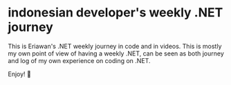# indonesian developer's weekly .NET journey

This is Eriawan's .NET weekly journey in code and in videos.
This is mostly my own point of view of having a weekly .NET, can be seen as both journey and log of my own experience on coding on .NET.

Enjoy! 🙂
